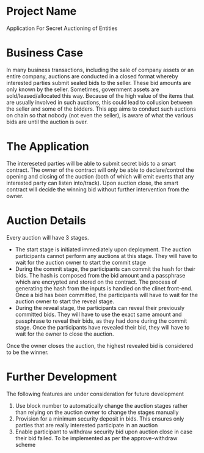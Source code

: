 # Project Name

Application For Secret Auctioning of Entities

# Business Case

In many business transactions, including the sale of company assets or an entire company, auctions are conducted in a closed format whereby interested parties submit sealed bids to the seller. These bid amounts are only known by the seller. Sometimes, government assets are sold/leased/allocated this way. Because of the high value of the items that are usually involved in such auctions, this could lead to collusion between the seller and some of the bidders. This app aims to conduct such auctions on chain so that nobody (not even the seller), is aware of what the various bids are until the auction is over.

# The Application

The intereseted parties will be able to submit secret bids to a smart contract. The owner of the contract will only be able to declare/control the opening and closing of the auction (both of which will emit events that any interested party can listen into/track). Upon auction close, the smart contract will decide the winning bid without further intervention from the owner.

# Auction Details

Every auction will have 3 stages.

- The start stage is initiated immediately upon deployment. The auction participants cannot perform any auctions at this stage. They will have to wait for the auction owner to start the commit stage
- During the commit stage, the participants can commit the hash for their bids. The hash is composed from the bid amount and a passphrase which are encrypted and stored on the contract. The process of generating the hash from the inputs is handled on the clinet front-end. Once a bid has been committed, the participants will have to wait for the auction owner to start the reveal stage.
- During the reveal stage, the participants can reveal their previously committed bids. They will have to use the exact same amount and passphrase to reveal their bids, as they had done during the commit stage. Once the participants have revealed their bid, they will have to wait for the owner to close the auction.

Once the owner closes the auction, the highest revealed bid is considered to be the winner.

# Further Development

The following features are under consideration for future development

1. Use block number to automatically change the auction stages rather than relying on the auction owner to change the stages manually
2. Provision for a minimum security deposit in bids. This ensures only parties that are really interested participate in an auction
3. Enable participant to withdraw security bid upon auction close in case their bid failed. To be implemented as per the approve-withdraw scheme
